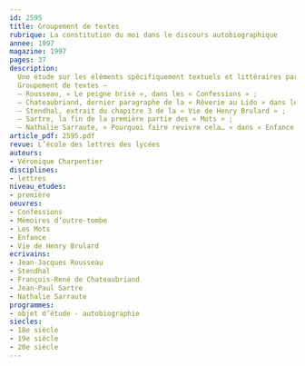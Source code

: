 ```yaml
---
id: 2595
title: Groupement de textes
rubrique: La constitution du moi dans le discours autobiographique
annee: 1997
magazine: 1997
pages: 37
description: 
  Une étude sur les éléments spécifiquement textuels et littéraires par lesquels se constitue la représentation du « moi » dans une autobiographie. Ou comment un discours ou un récit permet au « moi » de se constituer par l’écriture, dans la multiplicité de ses identités (auteur, narrateur, personnage).
  Groupement de textes – 
  – Rousseau, « Le peigne brisé », dans les « Confessions » ;
  – Chateaubriand, dernier paragraphe de la « Rêverie au Lido » dans les « Mémoires d’outre-tombe » ;
  – Stendhal, extrait du chapitre 3 de la « Vie de Henry Brulard » ;
  – Sartre, la fin de la première partie des « Mots » ;
  – Nathalie Sarraute, « Pourquoi faire revivre cela… » dans « Enfance ».
article_pdf: 2595.pdf
revue: L’école des lettres des lycées
auteurs:
- Véronique Charpentier
disciplines:
- lettres
niveau_etudes:
- première
oeuvres:
- Confessions
- Mémoires d’outre-tombe
- Les Mots
- Enfance
- Vie de Henry Brulard
ecrivains:
- Jean-Jacques Rousseau
- Stendhal
- François-René de Chateaubriand
- Jean-Paul Sartre
- Nathalie Sarraute
programmes:
- objet d’étude - autobiographie
siecles:
- 18e siècle
- 19e siècle
- 20e siècle
---
```

